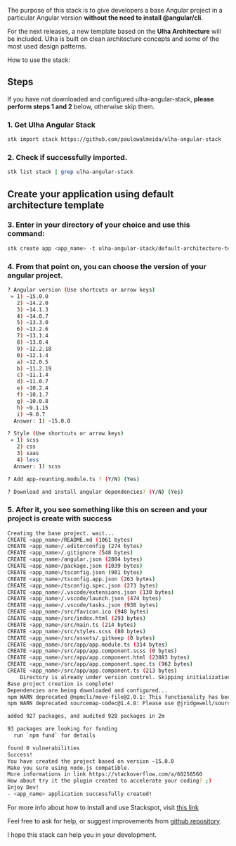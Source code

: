 The purpose of this stack is to give developers a base Angular project in a particular Angular version **without the need to install @angular/cli**.

For the next releases, a new template based on the **Ulha Architecture** will be included. Ulha is built on clean architecture concepts and some of the most used design patterns.

How to use the stack:
## Steps
If you have not downloaded and configured ulha-angular-stack, **please perform steps 1 and 2** below, otherwise skip them.

### 1. Get Ulha Angular Stack
```sh
stk import stack https://github.com/paulowalmeida/ulha-angular-stack
```
### 2. Check if successfully imported.
```sh
stk list stack | grep ulha-angular-stack
```
## Create your application using default architecture template
### 3. Enter in your directory of your choice and use this command:
```sh
stk create app <app_name> -t ulha-angular-stack/default-architecture-template
```
### 4. From that point on, you can choose the version of your angular project.
```sh
? Angular version (Use shortcuts or arrow keys)
 » 1) ~15.0.0
   2) ~14.2.0
   3) ~14.1.3
   4) ~14.0.7
   5) ~13.3.0
   6) ~13.2.6
   7) ~13.1.4
   8) ~13.0.4
   9) ~12.2.18
   0) ~12.1.4
   a) ~12.0.5
   b) ~11.2.19
   c) ~11.1.4
   d) ~11.0.7
   e) ~10.2.4
   f) ~10.1.7
   g) ~10.0.8
   h) ~9.1.15
   i) ~9.0.7
  Answer: 1) ~15.0.0
```
```sh
? Style (Use shortcuts or arrow keys)
 » 1) scss
   2) css
   3) saas
   4) less
  Answer: 1) scss
```
```sh
? Add app-rounting.module.ts ? (Y/N) (Yes)
```
```sh
? Download and install angular dependencies? (Y/N) (Yes)
```
### 5. After it, you see something like this on screen and your project is create with success
```sh
Creating the base project. wait...
CREATE <app_name>/README.md (1061 bytes)
CREATE <app_name>/.editorconfig (274 bytes)
CREATE <app_name>/.gitignore (548 bytes)
CREATE <app_name>/angular.json (2884 bytes)
CREATE <app_name>/package.json (1039 bytes)
CREATE <app_name>/tsconfig.json (901 bytes)
CREATE <app_name>/tsconfig.app.json (263 bytes)
CREATE <app_name>/tsconfig.spec.json (273 bytes)
CREATE <app_name>/.vscode/extensions.json (130 bytes)
CREATE <app_name>/.vscode/launch.json (474 bytes)
CREATE <app_name>/.vscode/tasks.json (938 bytes)
CREATE <app_name>/src/favicon.ico (948 bytes)
CREATE <app_name>/src/index.html (293 bytes)
CREATE <app_name>/src/main.ts (214 bytes)
CREATE <app_name>/src/styles.scss (80 bytes)
CREATE <app_name>/src/assets/.gitkeep (0 bytes)
CREATE <app_name>/src/app/app.module.ts (314 bytes)
CREATE <app_name>/src/app/app.component.scss (0 bytes)
CREATE <app_name>/src/app/app.component.html (23083 bytes)
CREATE <app_name>/src/app/app.component.spec.ts (962 bytes)
CREATE <app_name>/src/app/app.component.ts (213 bytes)
    Directory is already under version control. Skipping initialization of git.
Base project creation is complete!
Dependencies are being downloaded and configured...
npm WARN deprecated @npmcli/move-file@2.0.1: This functionality has been moved to @npmcli/fs
npm WARN deprecated sourcemap-codec@1.4.8: Please use @jridgewell/sourcemap-codec instead

added 927 packages, and audited 928 packages in 2m

93 packages are looking for funding
  run `npm fund` for details

found 0 vulnerabilities
Success!
You have created the project based on version ~15.0.0
Make you sure using node.js compatible.
More informations in link https://stackoverflow.com/a/60258560
How about try it the plugin created to accelerate your coding? ;)
Enjoy Dev!
- <app_name> application successfully created!
```

For more info about how to install and use Stackspot, visit [this link](https://docs.stackspot.com/docs/stk-cli/installation)

Feel free to ask for help, or suggest improvements from [github repository](https://github.com/paulowalmeida/ulha-angular-stack/issues).

I hope this stack can help you in your development.
